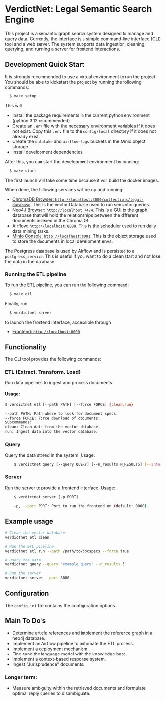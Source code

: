 # VerdictNet: Legal Semantic Search Engine

This project is a semantic graph search system designed to manage and query data.
Currently, the interface is a simple command-line interface (CLI) tool and a web server.
The system supports data ingestion, cleaning, querying, and running a server for frontend interactions.


## Development Quick Start
It is strongly recommended to use a virtual environment to run the project. You should be able to kickstart the project by running the following commands:
```sh
  $ make setup
```

This will
- Install the package requirements in the current python environment (python 3.12 recommended)
- Create an `.env` file with the necessary environment variables if it does not exist. Copy this `.env` file to the `config/local` directory if it does not already exist. 
- Create the `datalake` and `airflow-logs` buckets in the Minio object storage.
- Install development dependencies.

After this, you can start the development environment by running:
```sh
  $ make start
```
The first launch will take some time because it will build the docker images.

When done, the following services will be up and running:
- [ChromaDB Browser: `http://localhost:3000/collections/legal-database`](http://localhost:3000/collections/legal-database). This is the vector Database used to run semantic queries.
- [Neo4J Browser: `http://localhost:7474`](http://localhost:7474). This is a GUI to the graph database that will hold the relationships between the different documents indexed in the ChromaDB.
- [Airflow: `http://localhost:8080`](http://localhost:8080). This is the scheduler used to run daily data mining tasks.
- [Minio Console: `http://localhost:9001`](http://localhost:9001). This is the object storage used to store the documents in local develpment envs.

The Postgress database is used by Airflow and is persisted to a `postgress_service`. This is useful if you want to do a clean start and not lose the data in the database.



### Running the ETL pipeline
To run the ETL pipeline, you can run the following command:
```sh
  $ make etl
```

Finally, run
```sh
  $ verdictnet server
````
to launch the frontend interface, accessible through
- [Frontend: `http://localhost:8000`](http://localhost:8000)

## Functionality

The CLI tool provides the following commands:

### ETL (Extract, Transform, Load)

Run data pipelines to ingest and process documents.

#### Usage:
```sh
$ verdictnet etl [--path PATH] [--force FORCE] {clean,run}

--path PATH: Path where to look for document specs.
--force FORCE: Force download of documents.
Subcommands:  
clean: Clean data from the vector database.
run: Ingest data into the vector database.
```

### Query
Query the data stored in the system.
Usage:
```sh
    $ verdictnet query [--query QUERY] [--n_results N_RESULTS] [--interactive]
```
### Server
Run the server to provide a frontend interface.
Usage:
```sh
    $ verdictnet server [-p PORT]
    
    -p, --port PORT: Port to run the frontend on (default: 8000).
```

## Example usage
```sh
# Clean the vector database
verdictnet etl clean

# Run the ETL pipeline
verdictnet etl run --path /path/to/docspecs --force true

# Query the data
verdictnet query --query "example query" --n_results 5

# Run the server
verdictnet server --port 8080
```

## Configuration

The `config.ini` file contains the configuration options.

## Main To Do's
- Determine article references and implement the reference graph in a neo4j database.
- Implement an Airflow pipeline to automate the ETL process.
- Implement a deployment mechanism.
- Fine-tune the language model with the knowledge base.
- Implement a context-based response system.
- Ingest "Jurisprudence" documents.

### Longer term:
- Measure ambiguity within the retrieved documents and formulate optimal reply queries to disambiguate.
